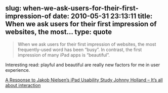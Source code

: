 slug: when-we-ask-users-for-their-first-impression-of
date: 2010-05-31 23:13:11
title: When we ask users for their first impression of websites, the most...
type: quote
---

> When we ask users for their first impression of websites, the most frequently-used word has been “busy”. In contrast, the first impression of many iPad apps is “beautiful”.

Interesting read: playful and beautiful are really new factors for me in user experience.

 [A Response to Jakob Nielsen’s iPad Usability Study Johnny Holland – It’s all about interaction](http://johnnyholland.org/2010/05/26/usability-ain%E2%80%99t-everything-a-response-to-jakob-nielsen%E2%80%99s-ipad-usability-study/)
